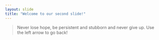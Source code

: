 ```yaml
---
layout: slide
title: "Welcome to our second slide!"
---
```

> Never lose hope, be persistent and stubborn and never give up.
Use the left arrow to go back!
